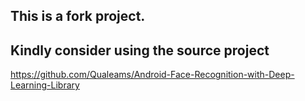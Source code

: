 
## This is a fork project.
## Kindly consider using the source project
https://github.com/Qualeams/Android-Face-Recognition-with-Deep-Learning-Library
